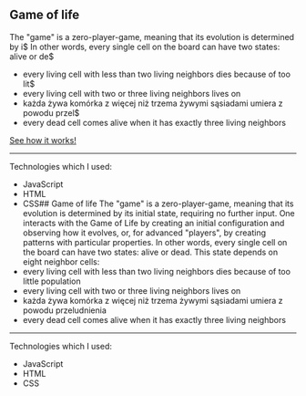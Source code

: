 ## Game of life
The "game" is a zero-player-game, meaning that its evolution is determined by i$
In other words, every single cell on the board can have two states: alive or de$
- every living cell with less than two living neighbors dies because of too lit$
- every living cell with two or three living neighbors lives on
- każda żywa komórka z więcej niż trzema żywymi sąsiadami umiera z powodu przel$
- every dead cell comes alive when it has exactly three living neighbors

[See how it works!](https://codepen.io/w4d/full/vjerwe/http:// "See how it works!")

------------
Technologies which I used:
- JavaScript
- HTML
- CSS## Game of life
The "game" is a zero-player-game, meaning that its evolution is determined by its initial state, requiring no further input. One interacts with the Game of Life by creating an initial configuration and observing how it evolves, or, for advanced "players", by creating patterns with particular properties.
In other words, every single cell on the board can have two states: alive or dead. This state depends on eight neighbor cells:
- every living cell with less than two living neighbors dies because of too little population
- every living cell with two or three living neighbors lives on
- każda żywa komórka z więcej niż trzema żywymi sąsiadami umiera z powodu przeludnienia
- every dead cell comes alive when it has exactly three living neighbors

------------
Technologies which I used:
- JavaScript
- HTML
- CSS
